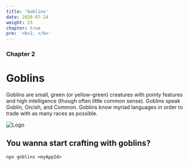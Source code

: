 ```yaml
---
title: 'Goblins'
date: 2020-07-24
weight: 25
chapter: true
pre: '<b>2. </b>'
---
```


### Chapter 2

# Goblins

Goblins are small, green (or yellow-green) creatures with pointy features and
high intelligence (though often little common sense). Goblins speak Goblin,
Orcish, and Common. Goblins know myriad languages in order to trade with as many
races as possible.

![Logo](/img/goblin-blupi-poly.svg)

## You wanna start crafting with goblins?

`npx goblins <myAppId>`
